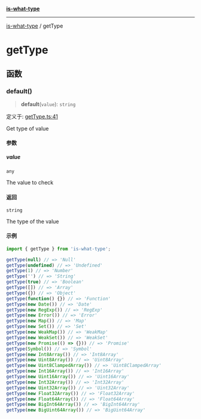 [**is-what-type**](index.md)

***

[is-what-type](modules.md) / getType

# getType

## 函数

### default()

> **default**(`value`): `string`

定义于: [getType.ts:41](https://github.com/fengxinming/is-what-type/blob/0c5056645ee3ca915d569899c6e6192d9d8dc8a8/src/getType.ts#L41)

Get type of value

#### 参数

##### value

`any`

The value to check

#### 返回

`string`

The type of the value

#### 示例

```js
import { getType } from 'is-what-type';

getType(null) // => 'Null'
getType(undefined) // => 'Undefined'
getType(1) // => 'Number'
getType('') // => 'String'
getType(true) // => 'Boolean'
getType([]) // => 'Array'
getType({}) // => 'Object'
getType(function() {}) // => 'Function'
getType(new Date()) // => 'Date'
getType(new RegExp()) // => 'RegExp'
getType(new Error()) // => 'Error'
getType(new Map()) // => 'Map'
getType(new Set()) // => 'Set'
getType(new WeakMap()) // => 'WeakMap'
getType(new WeakSet()) // => 'WeakSet'
getType(new Promise(() => {})) // => 'Promise'
getType(Symbol()) // => 'Symbol'
getType(new Int8Array()) // => 'Int8Array'
getType(new Uint8Array()) // => 'Uint8Array'
getType(new Uint8ClampedArray()) // => 'Uint8ClampedArray'
getType(new Int16Array()) // => 'Int16Array'
getType(new Uint16Array()) // => 'Uint16Array'
getType(new Int32Array()) // => 'Int32Array'
getType(new Uint32Array()) // => 'Uint32Array'
getType(new Float32Array()) // => 'Float32Array'
getType(new Float64Array()) // => 'Float64Array'
getType(new BigInt64Array()) // => 'BigInt64Array'
getType(new BigUint64Array()) // => 'BigUint64Array'
```

